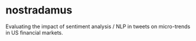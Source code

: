 # nostradamus
Evaluating the impact of sentiment analysis / NLP in tweets on micro-trends in US financial markets.
